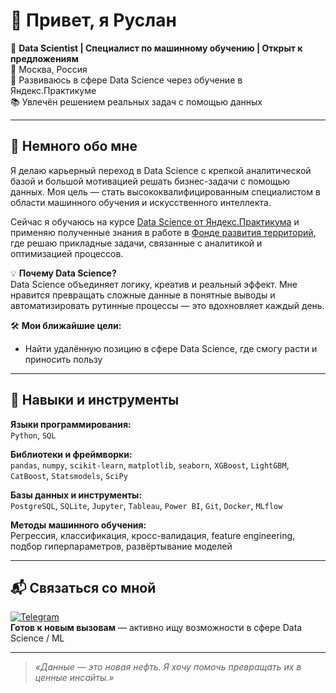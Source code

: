 # 👋 Привет, я Руслан

🎯 **Data Scientist | Специалист по машинному обучению | Открыт к предложениям**  
📍 Москва, Россия  
💼 Развиваюсь в сфере Data Science через обучение в Яндекс.Практикуме  
📚 Увлечён решением реальных задач с помощью данных

---

## 🧠 Немного обо мне

Я делаю карьерный переход в Data Science с крепкой аналитической базой и большой мотивацией решать бизнес-задачи с помощью данных. Моя цель — стать высококвалифицированным специалистом в области машинного обучения и искусственного интеллекта.

Сейчас я обучаюсь на курсе [Data Science от Яндекс.Практикума](https://practicum.yandex.ru/) и применяю полученные знания в работе в [Фонде развития территорий](https://фрт.рф), где решаю прикладные задачи, связанные с аналитикой и оптимизацией процессов.

💡 **Почему Data Science?**  
Data Science объединяет логику, креатив и реальный эффект. Мне нравится превращать сложные данные в понятные выводы и автоматизировать рутинные процессы — это вдохновляет каждый день.

🛠 **Мои ближайшие цели:**  
- Найти удалённую позицию в сфере Data Science, где смогу расти и приносить пользу  

---

## 🔧 Навыки и инструменты

**Языки программирования:**  
`Python`, `SQL`

**Библиотеки и фреймворки:**  
`pandas`, `numpy`, `scikit-learn`, `matplotlib`, `seaborn`, `XGBoost`, `LightGBM`, `CatBoost`, `Statsmodels`, `SciPy`

**Базы данных и инструменты:**  
`PostgreSQL`, `SQLite`, `Jupyter`, `Tableau`, `Power BI`, `Git`, `Docker`, `MLflow`

**Методы машинного обучения:**  
Регрессия, классификация, кросс-валидация, feature engineering, подбор гиперпараметров, развёртывание моделей

---

## 📬 Связаться со мной

[![Telegram](https://img.shields.io/badge/-Telegram-2CA5E0?style=for-the-badge&logo=telegram&logoColor=white)](https://t.me/rusiich)  
**Готов к новым вызовам** — активно ищу возможности в сфере Data Science / ML  

---

> _«Данные — это новая нефть. Я хочу помочь превращать их в ценные инсайты.»_
